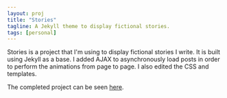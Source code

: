 ```yaml
---
layout: proj
title: "Stories"
tagline: A Jekyll theme to display fictional stories.
tags: [personal]
---
```


Stories is a project that I'm using to display fictional stories I write. It is built using Jekyll as a base. I added AJAX to asynchronously load posts in order to perform the animations from page to page. I also edited the CSS and templates.

The completed project can be seen [here](https://stories.heabuh.com).
